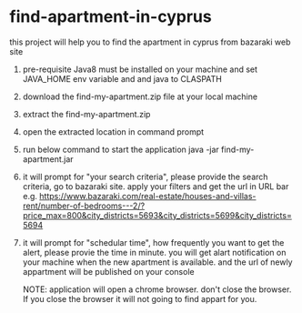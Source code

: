 # find-apartment-in-cyprus
this project will help you to find the apartment in cyprus from bazaraki web site

1. pre-requisite 
  Java8 must be installed on your machine and set JAVA_HOME env variable and and java to CLASPATH
  
2. download the find-my-apartment.zip file at your local machine

3. extract the find-my-apartment.zip 

3. open the extracted location in command prompt

4. run below command to start the application 
   java -jar find-my-apartment.jar

5. it will prompt for "your search criteria", please provide the search criteria, go to bazaraki site. apply your filters and get the url    in URL bar e.g. https://www.bazaraki.com/real-estate/houses-and-villas-rent/number-of-bedrooms---2/?price_max=800&city_districts=5693&city_districts=5699&city_districts=5694

6. it will prompt for "schedular time", how frequently you want to get the alert, please provie the time in minute.
   you will get alart notification on your machine when the new apartment is available. and the url of newly appartment will be published    on your console
   
   NOTE: application will open a chrome browser. don't close the browser. If you close the browser it will not going to find appart for      you.
  
  
    
